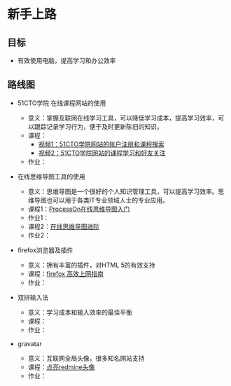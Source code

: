 # 新手上路

## 目标
* 有效使用电脑，提高学习和办公效率

## 路线图

* 51CTO学院 在线课程网站的使用
  * 意义：掌握互联网在线学习工具，可以降低学习成本，提高学习效率，可以跟踪记录学习行为，便于及时更新陈旧的知识。
  * 课程：
    * [视频1：51CTO学院网站的账户注册和课程搜索](http://pan.baidu.com/s/1qYKpEYo) 
    * [视频2：51CTO学院网站的课程学习和好友关注](http://pan.baidu.com/s/1o7LzzdS)
  * 作业：

* 在线思维导图工具的使用
  * 意义：思维导图是一个很好的个人知识管理工具，可以提高学习效率。思维导图也可以用于各类IT专业领域人士的专业应用。
  * 课程1：[ProcessOn在线思维导图入门](http://edu.51cto.com/course/course_id-6453.html)
  * 作业1：
  * 课程2：[在线思维导图进阶](http://edu.51cto.com/course/course_id-7126.html)
  * 作业2：

* firefox浏览器及插件
  * 意义：拥有丰富的插件，对HTML 5的有效支持
  * 课程：[firefox 高效上网指南](http://edu.51cto.com/course/course_id-1842.html)
  * 作业：

* 双拼输入法
  * 意义：学习成本和输入效率的最佳平衡
  * 课程：
  * 作业：

* gravatar
  * 意义：互联网全局头像，很多知名网站支持
  * 课程：[点亮redmine头像](http://edu.51cto.com/lesson/id-127536.html)
  * 作业：
